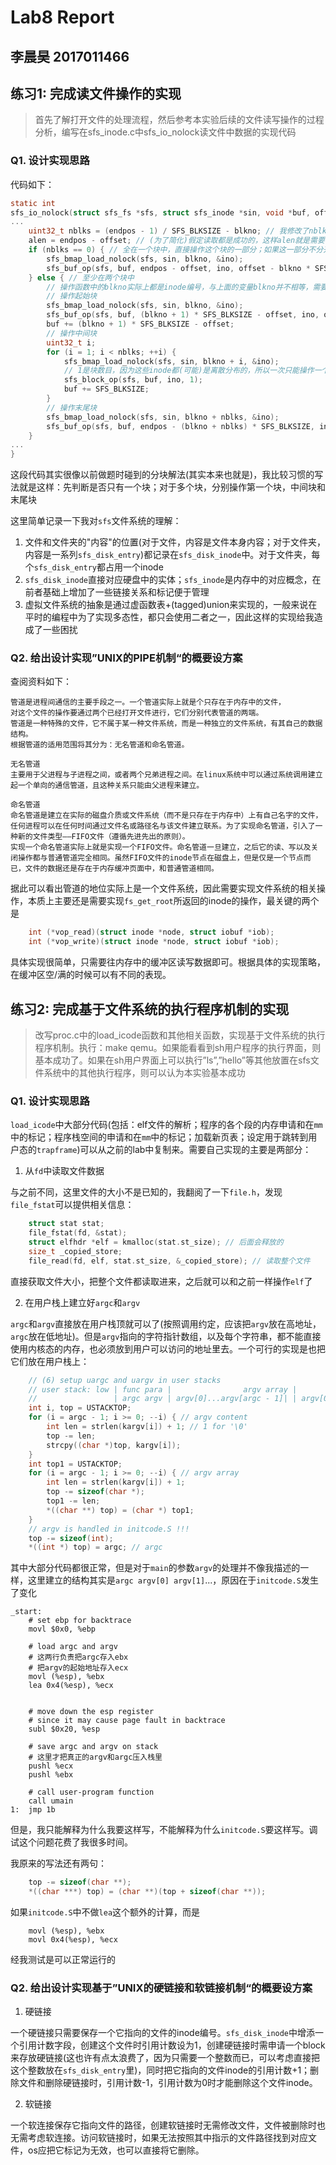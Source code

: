 # Lab8 Report
## 李晨昊 2017011466

## 练习1: 完成读文件操作的实现
> 首先了解打开文件的处理流程，然后参考本实验后续的文件读写操作的过程分析，编写在sfs_inode.c中sfs_io_nolock读文件中数据的实现代码

### Q1. 设计实现思路
代码如下：
```c
static int
sfs_io_nolock(struct sfs_fs *sfs, struct sfs_inode *sin, void *buf, off_t offset, size_t *alenp, bool write) {
...
    uint32_t nblks = (endpos - 1) / SFS_BLKSIZE - blkno; // 我修改了nblks的定义，比较方便我后面处理
    alen = endpos - offset; // (为了简化)假定读取都是成功的，这样alen就是需要读取的总长度
    if (nblks == 0) { // 全在一个块中，直接操作这个块的一部分；如果这一部分不分开处理，按照下面的逻辑会对这个块操作两次
        sfs_bmap_load_nolock(sfs, sin, blkno, &ino);
        sfs_buf_op(sfs, buf, endpos - offset, ino, offset - blkno * SFS_BLKSIZE);
    } else { // 至少在两个块中
        // 操作函数中的blkno实际上都是inode编号，与上面的变量blkno并不相等，需要sfs_bmap_load_nolock读出某个block到底是哪个inode
        // 操作起始块
        sfs_bmap_load_nolock(sfs, sin, blkno, &ino);
        sfs_buf_op(sfs, buf, (blkno + 1) * SFS_BLKSIZE - offset, ino, offset - blkno * SFS_BLKSIZE);
        buf += (blkno + 1) * SFS_BLKSIZE - offset;
        // 操作中间块
        uint32_t i;
        for (i = 1; i < nblks; ++i) {
            sfs_bmap_load_nolock(sfs, sin, blkno + i, &ino);
            // 1是块数目，因为这些inode都(可能)是离散分布的，所以一次只能操作一个块
            sfs_block_op(sfs, buf, ino, 1);
            buf += SFS_BLKSIZE;
        }
        // 操作末尾块
        sfs_bmap_load_nolock(sfs, sin, blkno + nblks, &ino);
        sfs_buf_op(sfs, buf, endpos - (blkno + nblks) * SFS_BLKSIZE, ino, 0);
    }
...
}
```
这段代码其实很像以前做题时碰到的分块解法(其实本来也就是)，我比较习惯的写法就是这样：先判断是否只有一个块；对于多个块，分别操作第一个块，中间块和末尾块

这里简单记录一下我对`sfs`文件系统的理解：
1. 文件和文件夹的"内容"的位置(对于文件，内容是文件本身内容；对于文件夹，内容是一系列`sfs_disk_entry`)都记录在`sfs_disk_inode`中。对于文件夹，每个`sfs_disk_entry`都占用一个inode
2. `sfs_disk_inode`直接对应硬盘中的实体；`sfs_inode`是内存中的对应概念，在前者基础上增加了一些链接关系和标记便于管理
3. 虚拟文件系统的抽象是通过虚函数表+(tagged)union来实现的，一般来说在平时的编程中为了实现多态性，都只会使用二者之一，因此这样的实现给我造成了一些困扰

### Q2. 给出设计实现”UNIX的PIPE机制“的概要设方案
查阅资料如下：
```
管道是进程间通信的主要手段之一。一个管道实际上就是个只存在于内存中的文件，
对这个文件的操作要通过两个已经打开文件进行，它们分别代表管道的两端。
管道是一种特殊的文件，它不属于某一种文件系统，而是一种独立的文件系统，有其自己的数据结构。
根据管道的适用范围将其分为：无名管道和命名管道。

无名管道
主要用于父进程与子进程之间，或者两个兄弟进程之间。在linux系统中可以通过系统调用建立起一个单向的通信管道，且这种关系只能由父进程来建立。

命名管道
命名管道是建立在实际的磁盘介质或文件系统（而不是只存在于内存中）上有自己名字的文件，任何进程可以在任何时间通过文件名或路径名与该文件建立联系。为了实现命名管道，引入了一种新的文件类型——FIFO文件（遵循先进先出的原则）。
实现一个命名管道实际上就是实现一个FIFO文件。命名管道一旦建立，之后它的读、写以及关闭操作都与普通管道完全相同。虽然FIFO文件的inode节点在磁盘上，但是仅是一个节点而已，文件的数据还是存在于内存缓冲页面中，和普通管道相同。
```

据此可以看出管道的地位实际上是一个文件系统，因此需要实现文件系统的相关操作，本质上主要还是需要实现`fs_get_root`所返回的inode的操作，最关键的两个是
```c
    int (*vop_read)(struct inode *node, struct iobuf *iob);
    int (*vop_write)(struct inode *node, struct iobuf *iob);
```
具体实现很简单，只需要往内存中的缓冲区读写数据即可。根据具体的实现策略，在缓冲区空/满的时候可以有不同的表现。

## 练习2: 完成基于文件系统的执行程序机制的实现
> 改写proc.c中的load_icode函数和其他相关函数，实现基于文件系统的执行程序机制。执行：make qemu。如果能看看到sh用户程序的执行界面，则基本成功了。如果在sh用户界面上可以执行”ls”,”hello”等其他放置在sfs文件系统中的其他执行程序，则可以认为本实验基本成功

### Q1. 设计实现思路
`load_icode`中大部分代码(包括：elf文件的解析；程序的各个段的内存申请和在`mm`中的标记；程序栈空间的申请和在`mm`中的标记；加载新页表；设定用于跳转到用户态的`trapframe`)可以从之前的lab中复制来。需要自己实现的主要是两部分：
1. 从`fd`中读取文件数据

与之前不同，这里文件的大小不是已知的，我翻阅了一下`file.h`，发现`file_fstat`可以提供相关信息：
```c
    struct stat stat;
    file_fstat(fd, &stat);
    struct elfhdr *elf = kmalloc(stat.st_size); // 后面会释放的
    size_t _copied_store;
    file_read(fd, elf, stat.st_size, &_copied_store); // 读取整个文件
```
直接获取文件大小，把整个文件都读取进来，之后就可以和之前一样操作`elf`了

2. 在用户栈上建立好`argc`和`argv`

`argc`和`argv`直接放在用户栈顶就可以了(按照调用约定，应该把`argv`放在高地址，`argc`放在低地址)。但是`argv`指向的字符指针数组，以及每个字符串，都不能直接使用内核态的内存，也必须放到用户可以访问的地址里去。一个可行的实现是也把它们放在用户栈上：
```c
    // (6) setup uargc and uargv in user stacks
    // user stack: low | func para |                argv array |              argv content | highest 
    //                 | argc argv | argv[0]...argv[argc - 1]| | argv[0]...argv[argc - 1]| |
    int i, top = USTACKTOP;
    for (i = argc - 1; i >= 0; --i) { // argv content
        int len = strlen(kargv[i]) + 1; // 1 for '\0'
        top -= len;
        strcpy((char *)top, kargv[i]);
    }
    int top1 = USTACKTOP;
    for (i = argc - 1; i >= 0; --i) { // argv array
        int len = strlen(kargv[i]) + 1;
        top -= sizeof(char *);
        top1 -= len;
        *((char **) top) = (char *) top1;
    }
    // argv is handled in initcode.S !!!
    top -= sizeof(int);
    *((int *) top) = argc; // argc
```
其中大部分代码都很正常，但是对于`main`的参数`argv`的处理并不像我描述的一样，这里建立的结构其实是`argc argv[0] argv[1]`...，原因在于`initcode.S`发生了变化
```x86asm
_start:
    # set ebp for backtrace
    movl $0x0, %ebp

    # load argc and argv
    # 这两行负责把argc存入ebx
    # 把argv的起始地址存入ecx
    movl (%esp), %ebx
    lea 0x4(%esp), %ecx


    # move down the esp register
    # since it may cause page fault in backtrace
    subl $0x20, %esp

    # save argc and argv on stack
    # 这里才把真正的argv和argc压入栈里
    pushl %ecx
    pushl %ebx

    # call user-program function
    call umain
1:  jmp 1b
```
但是，我只能解释为什么我要这样写，不能解释为什么`initcode.S`要这样写。调试这个问题花费了我很多时间。

我原来的写法还有两句：
```c
    top -= sizeof(char **);
    *((char ***) top) = (char **)(top + sizeof(char **));
```
如果`initcode.S`中不做`lea`这个额外的计算，而是
```x86asm
    movl (%esp), %ebx
    movl 0x4(%esp), %ecx
```
经我测试是可以正常运行的

### Q2. 给出设计实现基于”UNIX的硬链接和软链接机制“的概要设方案
1. 硬链接

一个硬链接只需要保存一个它指向的文件的inode编号。`sfs_disk_inode`中增添一个引用计数字段，创建这个文件时引用计数设为1，创建硬链接时需申请一个block来存放硬链接(这也许有点太浪费了，因为只需要一个整数而已，可以考虑直接把这个整数放在`sfs_disk_entry`里)，同时把它指向的文件inode的引用计数+1；删除文件和删除硬链接时，引用计数-1，引用计数为0时才能删除这个文件inode。

2. 软链接

一个软连接保存它指向文件的路径，创建软链接时无需修改文件，文件被删除时也无需考虑软连接。访问软链接时，如果无法按照其中指示的文件路径找到对应文件，os应把它标记为无效，也可以直接将它删除。